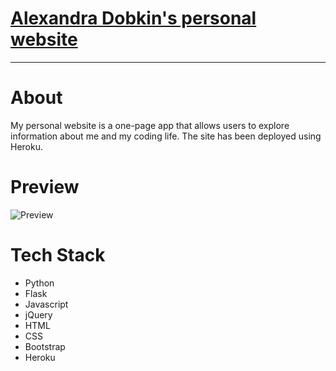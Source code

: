 # [Alexandra Dobkin's personal website](http://www.alexandradobkin.com)

***
# About

My personal website is a one-page app that allows users to explore information about me and my coding life.  The site has been deployed using Heroku.

# Preview

![Preview](/static/gif/website.gif)

# Tech Stack

* Python
* Flask
* Javascript 
* jQuery 
* HTML 
* CSS
* Bootstrap
* Heroku
